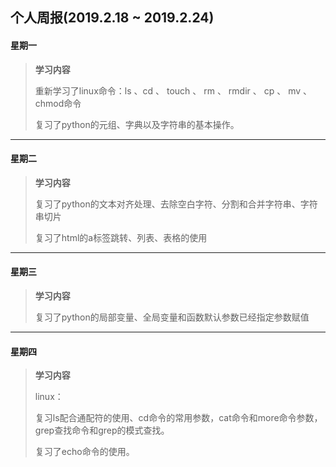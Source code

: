 ## 个人周报(2019.2.18 ~ 2019.2.24)

#### 星期一

> **学习内容**
>
> 重新学习了linux命令：ls 、cd 、 touch 、 rm 、 rmdir 、 cp 、 mv 、 chmod命令
>
> 复习了python的元组、字典以及字符串的基本操作。

***

#### 星期二

> **学习内容**
>
> 复习了python的文本对齐处理、去除空白字符、分割和合并字符串、字符串切片
>
> 复习了html的a标签跳转、列表、表格的使用

***

#### 星期三

> **学习内容**
>
> 复习了python的局部变量、全局变量和函数默认参数已经指定参数赋值

***

#### 星期四

> **学习内容**
>
> linux：
>
> 复习ls配合通配符的使用、cd命令的常用参数，cat命令和more命令参数，grep查找命令和grep的模式查找。
>
> 复习了echo命令的使用。
>
> 
>
> 

 

